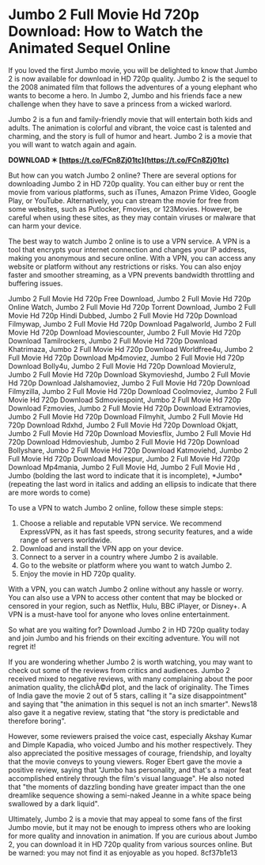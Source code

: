 
 
# Jumbo 2 Full Movie Hd 720p Download: How to Watch the Animated Sequel Online
 
If you loved the first Jumbo movie, you will be delighted to know that Jumbo 2 is now available for download in HD 720p quality. Jumbo 2 is the sequel to the 2008 animated film that follows the adventures of a young elephant who wants to become a hero. In Jumbo 2, Jumbo and his friends face a new challenge when they have to save a princess from a wicked warlord.
 
Jumbo 2 is a fun and family-friendly movie that will entertain both kids and adults. The animation is colorful and vibrant, the voice cast is talented and charming, and the story is full of humor and heart. Jumbo 2 is a movie that you will want to watch again and again.
 
**DOWNLOAD ✶ [https://t.co/FCn8Zj01tc](https://t.co/FCn8Zj01tc)**


 
But how can you watch Jumbo 2 online? There are several options for downloading Jumbo 2 in HD 720p quality. You can either buy or rent the movie from various platforms, such as iTunes, Amazon Prime Video, Google Play, or YouTube. Alternatively, you can stream the movie for free from some websites, such as Putlocker, Fmovies, or 123Movies. However, be careful when using these sites, as they may contain viruses or malware that can harm your device.
 
The best way to watch Jumbo 2 online is to use a VPN service. A VPN is a tool that encrypts your internet connection and changes your IP address, making you anonymous and secure online. With a VPN, you can access any website or platform without any restrictions or risks. You can also enjoy faster and smoother streaming, as a VPN prevents bandwidth throttling and buffering issues.
 
Jumbo 2 Full Movie Hd 720p Free Download,  Jumbo 2 Full Movie Hd 720p Online Watch,  Jumbo 2 Full Movie Hd 720p Torrent Download,  Jumbo 2 Full Movie Hd 720p Hindi Dubbed,  Jumbo 2 Full Movie Hd 720p Download Filmywap,  Jumbo 2 Full Movie Hd 720p Download Pagalworld,  Jumbo 2 Full Movie Hd 720p Download Moviescounter,  Jumbo 2 Full Movie Hd 720p Download Tamilrockers,  Jumbo 2 Full Movie Hd 720p Download Khatrimaza,  Jumbo 2 Full Movie Hd 720p Download Worldfree4u,  Jumbo 2 Full Movie Hd 720p Download Mp4moviez,  Jumbo 2 Full Movie Hd 720p Download Bolly4u,  Jumbo 2 Full Movie Hd 720p Download Movierulz,  Jumbo 2 Full Movie Hd 720p Download Skymovieshd,  Jumbo 2 Full Movie Hd 720p Download Jalshamoviez,  Jumbo 2 Full Movie Hd 720p Download Filmyzilla,  Jumbo 2 Full Movie Hd 720p Download Coolmoviez,  Jumbo 2 Full Movie Hd 720p Download Sdmoviespoint,  Jumbo 2 Full Movie Hd 720p Download Fzmovies,  Jumbo 2 Full Movie Hd 720p Download Extramovies,  Jumbo 2 Full Movie Hd 720p Download Filmyhit,  Jumbo 2 Full Movie Hd 720p Download Rdxhd,  Jumbo 2 Full Movie Hd 720p Download Okjatt,  Jumbo 2 Full Movie Hd 720p Download Moviesflix,  Jumbo 2 Full Movie Hd 720p Download Hdmovieshub,  Jumbo 2 Full Movie Hd 720p Download Bollyshare,  Jumbo 2 Full Movie Hd 720p Download Katmoviehd,  Jumbo 2 Full Movie Hd 720p Download Moviespur,  Jumbo 2 Full Movie Hd 720p Download Mp4mania,  Jumbo 2 Full Movie Hd,  Jumbo 2 Full Movie Hd ,  Jumbo (bolding the last word to indicate that it is incomplete),  \*Jumbo\* (repeating the last word in italics and adding an ellipsis to indicate that there are more words to come)
 
To use a VPN to watch Jumbo 2 online, follow these simple steps:
 
1. Choose a reliable and reputable VPN service. We recommend ExpressVPN, as it has fast speeds, strong security features, and a wide range of servers worldwide.
2. Download and install the VPN app on your device.
3. Connect to a server in a country where Jumbo 2 is available.
4. Go to the website or platform where you want to watch Jumbo 2.
5. Enjoy the movie in HD 720p quality.

With a VPN, you can watch Jumbo 2 online without any hassle or worry. You can also use a VPN to access other content that may be blocked or censored in your region, such as Netflix, Hulu, BBC iPlayer, or Disney+. A VPN is a must-have tool for anyone who loves online entertainment.
 
So what are you waiting for? Download Jumbo 2 in HD 720p quality today and join Jumbo and his friends on their exciting adventure. You will not regret it!
  
If you are wondering whether Jumbo 2 is worth watching, you may want to check out some of the reviews from critics and audiences. Jumbo 2 received mixed to negative reviews, with many complaining about the poor animation quality, the clichÃ©d plot, and the lack of originality. The Times of India gave the movie 2 out of 5 stars, calling it "a size disappointment" and saying that "the animation in this sequel is not an inch smarter". News18 also gave it a negative review, stating that "the story is predictable and therefore boring".
 
However, some reviewers praised the voice cast, especially Akshay Kumar and Dimple Kapadia, who voiced Jumbo and his mother respectively. They also appreciated the positive messages of courage, friendship, and loyalty that the movie conveys to young viewers. Roger Ebert gave the movie a positive review, saying that "Jumbo has personality, and that's a major feat accomplished entirely through the film's visual language". He also noted that "the moments of dazzling bonding have greater impact than the one dreamlike sequence showing a semi-naked Jeanne in a white space being swallowed by a dark liquid".
 
Ultimately, Jumbo 2 is a movie that may appeal to some fans of the first Jumbo movie, but it may not be enough to impress others who are looking for more quality and innovation in animation. If you are curious about Jumbo 2, you can download it in HD 720p quality from various sources online. But be warned: you may not find it as enjoyable as you hoped.
 8cf37b1e13
 
